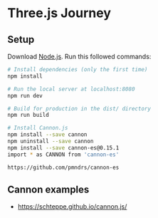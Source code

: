# Three.js Journey

## Setup
Download [Node.js](https://nodejs.org/en/download/).
Run this followed commands:

``` bash
# Install dependencies (only the first time)
npm install

# Run the local server at localhost:8080
npm run dev

# Build for production in the dist/ directory
npm run build
```

``` bash
# Install Cannon.js
npm install --save cannon
npm uninstall --save cannon
npm install --save cannon-es@0.15.1
import * as CANNON from 'cannon-es'

https://github.com/pmndrs/cannon-es

```

## Cannon examples
* https://schteppe.github.io/cannon.js/